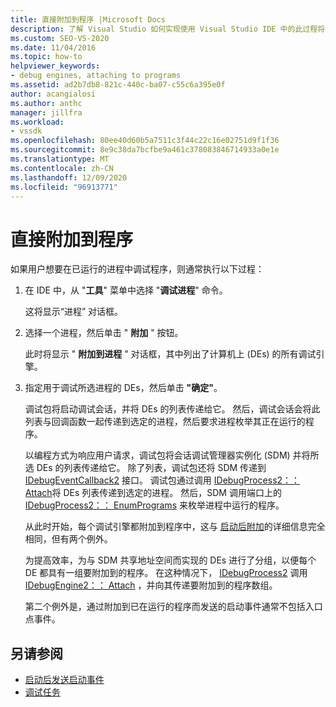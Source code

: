 ```yaml
---
title: 直接附加到程序 |Microsoft Docs
description: 了解 Visual Studio 如何实现使用 Visual Studio IDE 中的此过程将调试引擎附加到已在运行的进程。
ms.custom: SEO-VS-2020
ms.date: 11/04/2016
ms.topic: how-to
helpviewer_keywords:
- debug engines, attaching to programs
ms.assetid: ad2b7db8-821c-440c-ba07-c55c6a395e0f
author: acangialosi
ms.author: anthc
manager: jillfra
ms.workload:
- vssdk
ms.openlocfilehash: 80ee40d60b5a7511c3f44c22c16e02751d9f1f36
ms.sourcegitcommit: 8e9c38da7bcfbe9a461c378083846714933a0e1e
ms.translationtype: MT
ms.contentlocale: zh-CN
ms.lasthandoff: 12/09/2020
ms.locfileid: "96913771"
---
```

# <a name="attach-directly-to-a-program"></a>直接附加到程序
如果用户想要在已运行的进程中调试程序，则通常执行以下过程：

1. 在 IDE 中，从 "**工具**" 菜单中选择 "**调试进程**" 命令。

    这将显示“进程”  对话框。

2. 选择一个进程，然后单击 " **附加** " 按钮。

    此时将显示 " **附加到进程** " 对话框，其中列出了计算机上 (DEs) 的所有调试引擎。

3. 指定用于调试所选进程的 DEs，然后单击 **"确定"**。

   调试包将启动调试会话，并将 DEs 的列表传递给它。 然后，调试会话会将此列表与回调函数一起传递到选定的进程，然后要求进程枚举其正在运行的程序。

   以编程方式为响应用户请求，调试包将会话调试管理器实例化 (SDM) 并将所选 DEs 的列表传递给它。 除了列表，调试包还将 SDM 传递到 [IDebugEventCallback2](../../extensibility/debugger/reference/idebugeventcallback2.md) 接口。 调试包通过调用 [IDebugProcess2：： Attach](../../extensibility/debugger/reference/idebugprocess2-attach.md)将 DEs 列表传递到选定的进程。 然后，SDM 调用端口上的 [IDebugProcess2：： EnumPrograms](../../extensibility/debugger/reference/idebugprocess2-enumprograms.md) 来枚举进程中运行的程序。

   从此时开始，每个调试引擎都附加到程序中，这与 [启动后附加](../../extensibility/debugger/attaching-after-a-launch.md)的详细信息完全相同，但有两个例外。

   为提高效率，为与 SDM 共享地址空间而实现的 DEs 进行了分组，以便每个 DE 都具有一组要附加到的程序。 在这种情况下， [IDebugProcess2](../../extensibility/debugger/reference/idebugprocess2.md) 调用 [IDebugEngine2：： Attach](../../extensibility/debugger/reference/idebugengine2-attach.md) ，并向其传递要附加到的程序数组。

   第二个例外是，通过附加到已在运行的程序而发送的启动事件通常不包括入口点事件。

## <a name="see-also"></a>另请参阅
- [启动后发送启动事件](../../extensibility/debugger/sending-startup-events-after-a-launch.md)
- [调试任务](../../extensibility/debugger/debugging-tasks.md)
